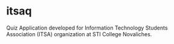 # itsaq
Quiz Application developed for Information Technology Students Association (ITSA) organization at STI College Novaliches.
